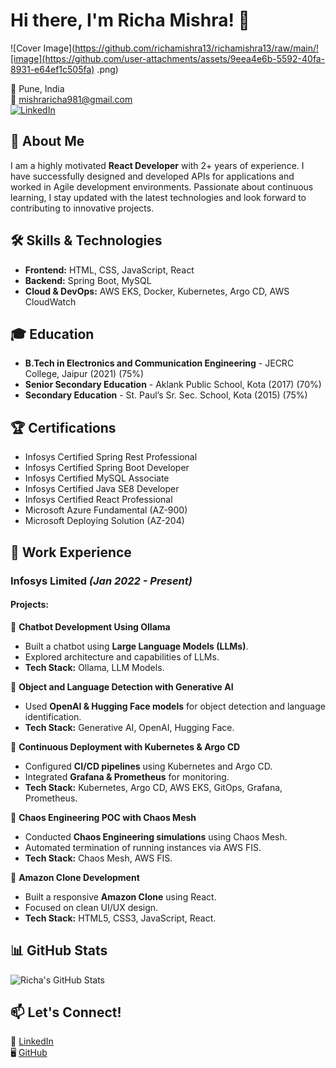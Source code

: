 # Hi there, I'm Richa Mishra! 👋
![Cover Image](https://github.com/richamishra13/richamishra13/raw/main/![image](https://github.com/user-attachments/assets/9eea4e6b-5592-40fa-8931-e64ef1c505fa)
.png)


📍 Pune, India  
📧 mishraricha981@gmail.com  
[![LinkedIn](https://img.shields.io/badge/LinkedIn-Connect-blue)](https://www.linkedin.com/in/richa-mishra-96a35b1b3/)

## 🚀 About Me
I am a highly motivated **React Developer** with 2+ years of experience. I have successfully designed and developed APIs for applications and worked in Agile development environments. Passionate about continuous learning, I stay updated with the latest technologies and look forward to contributing to innovative projects.

## 🛠 Skills & Technologies
- **Frontend:** HTML, CSS, JavaScript, React
- **Backend:** Spring Boot, MySQL
- **Cloud & DevOps:** AWS EKS, Docker, Kubernetes, Argo CD, AWS CloudWatch

## 🎓 Education
- **B.Tech in Electronics and Communication Engineering** - JECRC College, Jaipur (2021) (75%)
- **Senior Secondary Education** - Aklank Public School, Kota (2017) (70%)
- **Secondary Education** - St. Paul’s Sr. Sec. School, Kota (2015) (75%)

## 🏆 Certifications
- Infosys Certified Spring Rest Professional
- Infosys Certified Spring Boot Developer
- Infosys Certified MySQL Associate
- Infosys Certified Java SE8 Developer
- Infosys Certified React Professional
- Microsoft Azure Fundamental (AZ-900)
- Microsoft Deploying Solution (AZ-204)

## 💼 Work Experience
### **Infosys Limited** *(Jan 2022 - Present)*
#### Projects:
🔹 **Chatbot Development Using Ollama**  
- Built a chatbot using **Large Language Models (LLMs)**.  
- Explored architecture and capabilities of LLMs.  
- **Tech Stack:** Ollama, LLM Models.

🔹 **Object and Language Detection with Generative AI**  
- Used **OpenAI & Hugging Face models** for object detection and language identification.  
- **Tech Stack:** Generative AI, OpenAI, Hugging Face.

🔹 **Continuous Deployment with Kubernetes & Argo CD**  
- Configured **CI/CD pipelines** using Kubernetes and Argo CD.
- Integrated **Grafana & Prometheus** for monitoring.  
- **Tech Stack:** Kubernetes, Argo CD, AWS EKS, GitOps, Grafana, Prometheus.

🔹 **Chaos Engineering POC with Chaos Mesh**  
- Conducted **Chaos Engineering simulations** using Chaos Mesh.
- Automated termination of running instances via AWS FIS.
- **Tech Stack:** Chaos Mesh, AWS FIS.

🔹 **Amazon Clone Development**  
- Built a responsive **Amazon Clone** using React.  
- Focused on clean UI/UX design.  
- **Tech Stack:** HTML5, CSS3, JavaScript, React.

## 📊 GitHub Stats
![Richa's GitHub Stats](https://github-readme-stats.vercel.app/api?username=richamishra13&show_icons=true&theme=tokyonight)

## 📫 Let's Connect!
💼 [LinkedIn](https://www.linkedin.com/in/richa-mishra-96a35b1b3/)  
🖥️ [GitHub](https://github.com/richamishra13)  
